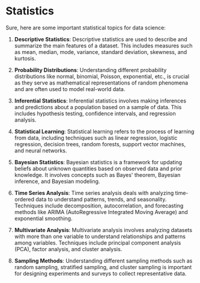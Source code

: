 # Statistics

Sure, here are some important statistical topics for data science:

1. **Descriptive Statistics**: Descriptive statistics are used to describe and summarize the main features of a dataset. This includes measures such as mean, median, mode, variance, standard deviation, skewness, and kurtosis.

2. **Probability Distributions**: Understanding different probability distributions like normal, binomial, Poisson, exponential, etc., is crucial as they serve as mathematical representations of random phenomena and are often used to model real-world data.

3. **Inferential Statistics**: Inferential statistics involves making inferences and predictions about a population based on a sample of data. This includes hypothesis testing, confidence intervals, and regression analysis.

4. **Statistical Learning**: Statistical learning refers to the process of learning from data, including techniques such as linear regression, logistic regression, decision trees, random forests, support vector machines, and neural networks.

5. **Bayesian Statistics**: Bayesian statistics is a framework for updating beliefs about unknown quantities based on observed data and prior knowledge. It involves concepts such as Bayes' theorem, Bayesian inference, and Bayesian modeling.

6. **Time Series Analysis**: Time series analysis deals with analyzing time-ordered data to understand patterns, trends, and seasonality. Techniques include decomposition, autocorrelation, and forecasting methods like ARIMA (AutoRegressive Integrated Moving Average) and exponential smoothing.

7. **Multivariate Analysis**: Multivariate analysis involves analyzing datasets with more than one variable to understand relationships and patterns among variables. Techniques include principal component analysis (PCA), factor analysis, and cluster analysis.

8. **Sampling Methods**: Understanding different sampling methods such as random sampling, stratified sampling, and cluster sampling is important for designing experiments and surveys to collect representative data.

